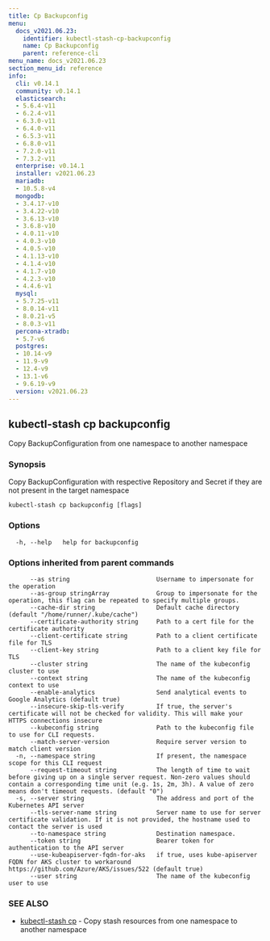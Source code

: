 ```yaml
---
title: Cp Backupconfig
menu:
  docs_v2021.06.23:
    identifier: kubectl-stash-cp-backupconfig
    name: Cp Backupconfig
    parent: reference-cli
menu_name: docs_v2021.06.23
section_menu_id: reference
info:
  cli: v0.14.1
  community: v0.14.1
  elasticsearch:
  - 5.6.4-v11
  - 6.2.4-v11
  - 6.3.0-v11
  - 6.4.0-v11
  - 6.5.3-v11
  - 6.8.0-v11
  - 7.2.0-v11
  - 7.3.2-v11
  enterprise: v0.14.1
  installer: v2021.06.23
  mariadb:
  - 10.5.8-v4
  mongodb:
  - 3.4.17-v10
  - 3.4.22-v10
  - 3.6.13-v10
  - 3.6.8-v10
  - 4.0.11-v10
  - 4.0.3-v10
  - 4.0.5-v10
  - 4.1.13-v10
  - 4.1.4-v10
  - 4.1.7-v10
  - 4.2.3-v10
  - 4.4.6-v1
  mysql:
  - 5.7.25-v11
  - 8.0.14-v11
  - 8.0.21-v5
  - 8.0.3-v11
  percona-xtradb:
  - 5.7-v6
  postgres:
  - 10.14-v9
  - 11.9-v9
  - 12.4-v9
  - 13.1-v6
  - 9.6.19-v9
  version: v2021.06.23
---
```


## kubectl-stash cp backupconfig

Copy BackupConfiguration from one namespace to another namespace

### Synopsis

Copy BackupConfiguration with respective Repository and Secret if they are not present in the target namespace

```
kubectl-stash cp backupconfig [flags]
```

### Options

```
  -h, --help   help for backupconfig
```

### Options inherited from parent commands

```
      --as string                        Username to impersonate for the operation
      --as-group stringArray             Group to impersonate for the operation, this flag can be repeated to specify multiple groups.
      --cache-dir string                 Default cache directory (default "/home/runner/.kube/cache")
      --certificate-authority string     Path to a cert file for the certificate authority
      --client-certificate string        Path to a client certificate file for TLS
      --client-key string                Path to a client key file for TLS
      --cluster string                   The name of the kubeconfig cluster to use
      --context string                   The name of the kubeconfig context to use
      --enable-analytics                 Send analytical events to Google Analytics (default true)
      --insecure-skip-tls-verify         If true, the server's certificate will not be checked for validity. This will make your HTTPS connections insecure
      --kubeconfig string                Path to the kubeconfig file to use for CLI requests.
      --match-server-version             Require server version to match client version
  -n, --namespace string                 If present, the namespace scope for this CLI request
      --request-timeout string           The length of time to wait before giving up on a single server request. Non-zero values should contain a corresponding time unit (e.g. 1s, 2m, 3h). A value of zero means don't timeout requests. (default "0")
  -s, --server string                    The address and port of the Kubernetes API server
      --tls-server-name string           Server name to use for server certificate validation. If it is not provided, the hostname used to contact the server is used
      --to-namespace string              Destination namespace.
      --token string                     Bearer token for authentication to the API server
      --use-kubeapiserver-fqdn-for-aks   if true, uses kube-apiserver FQDN for AKS cluster to workaround https://github.com/Azure/AKS/issues/522 (default true)
      --user string                      The name of the kubeconfig user to use
```

### SEE ALSO

* [kubectl-stash cp](/docs/v2021.06.23/reference/cli/kubectl-stash_cp)	 - Copy stash resources from one namespace to another namespace

